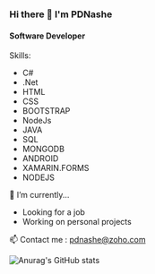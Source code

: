 ### Hi there  👋 I'm  PDNashe

#### Software Developer

Skills: 
- C#                    
- .Net 
- HTML                  
- CSS   
- BOOTSTRAP             
- NodeJs
- JAVA                  
- SQL 
- MONGODB               
- ANDROID 
- XAMARIN.FORMS         
- NODEJS




🔭 I’m currently... 
- Looking for a job
- Working on personal projects

📫 Contact me : pdnashe@zoho.com 

![Anurag's GitHub stats](https://github-readme-stats.vercel.app/api?username=pdnashe&show_icons=true&theme=gruvbox)



